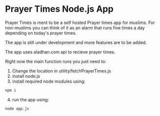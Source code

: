 # Prayer Times Node.js App

Prayer Times is ment to be a self hosted Prayer times app for muslims. For non-muslims you can think of it as an alarm that runs five times a day depending on today's prayer times.

The app is still under development and more features are to be added.

The app uses aladhan.com api to recieve prayer times.

Right now the main function runs you just need to:
1. Change the location in utility/fetchPrayerTimes.js
2. install node.js
3. install required node modules using:

```bash
npm i
```

4. run the app using:

```bash
node app.js
```